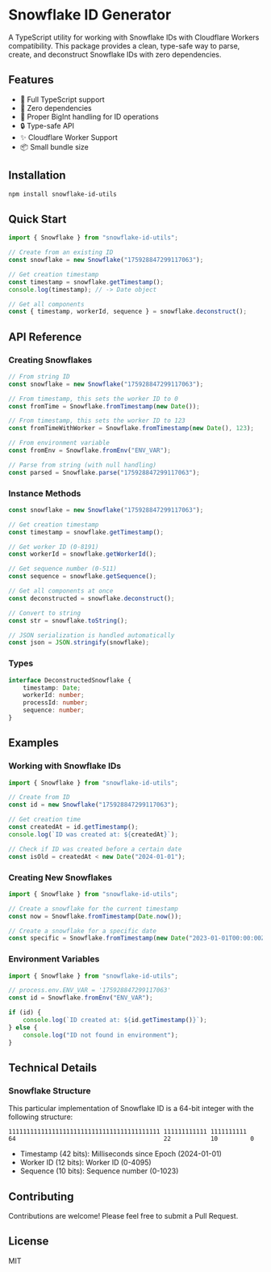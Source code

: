 # Snowflake ID Generator

A TypeScript utility for working with Snowflake IDs with Cloudflare Workers compatibility. This package provides a clean, type-safe way to parse, create, and deconstruct Snowflake IDs with zero dependencies.

## Features

-   🎯 Full TypeScript support
-   🚀 Zero dependencies
-   💪 Proper BigInt handling for ID operations
-   🔒 Type-safe API
-   ✨ Cloudflare Worker Support
-   📦 Small bundle size

## Installation

```bash
npm install snowflake-id-utils
```

## Quick Start

```typescript
import { Snowflake } from "snowflake-id-utils";

// Create from an existing ID
const snowflake = new Snowflake("175928847299117063");

// Get creation timestamp
const timestamp = snowflake.getTimestamp();
console.log(timestamp); // -> Date object

// Get all components
const { timestamp, workerId, sequence } = snowflake.deconstruct();
```

## API Reference

### Creating Snowflakes

```typescript
// From string ID
const snowflake = new Snowflake("175928847299117063");

// From timestamp, this sets the worker ID to 0
const fromTime = Snowflake.fromTimestamp(new Date());

// From timestamp, this sets the worker ID to 123
const fromTimeWithWorker = Snowflake.fromTimestamp(new Date(), 123);

// From environment variable
const fromEnv = Snowflake.fromEnv("ENV_VAR");

// Parse from string (with null handling)
const parsed = Snowflake.parse("175928847299117063");
```

### Instance Methods

```typescript
const snowflake = new Snowflake("175928847299117063");

// Get creation timestamp
const timestamp = snowflake.getTimestamp();

// Get worker ID (0-8191)
const workerId = snowflake.getWorkerId();

// Get sequence number (0-511)
const sequence = snowflake.getSequence();

// Get all components at once
const deconstructed = snowflake.deconstruct();

// Convert to string
const str = snowflake.toString();

// JSON serialization is handled automatically
const json = JSON.stringify(snowflake);
```

### Types

```typescript
interface DeconstructedSnowflake {
    timestamp: Date;
    workerId: number;
    processId: number;
    sequence: number;
}
```

## Examples

### Working with Snowflake IDs

```typescript
import { Snowflake } from "snowflake-id-utils";

// Create from ID
const id = new Snowflake("175928847299117063");

// Get creation time
const createdAt = id.getTimestamp();
console.log(`ID was created at: ${createdAt}`);

// Check if ID was created before a certain date
const isOld = createdAt < new Date("2024-01-01");
```

### Creating New Snowflakes

```typescript
import { Snowflake } from "snowflake-id-utils";

// Create a snowflake for the current timestamp
const now = Snowflake.fromTimestamp(Date.now());

// Create a snowflake for a specific date
const specific = Snowflake.fromTimestamp(new Date("2023-01-01T00:00:00Z"));
```

### Environment Variables

```typescript
import { Snowflake } from "snowflake-id-utils";

// process.env.ENV_VAR = '175928847299117063'
const id = Snowflake.fromEnv("ENV_VAR");

if (id) {
    console.log(`ID created at: ${id.getTimestamp()}`);
} else {
    console.log("ID not found in environment");
}
```

## Technical Details

### Snowflake Structure

This particular implementation of Snowflake ID is a 64-bit integer with the following structure:

```
111111111111111111111111111111111111111111 111111111111 1111111111
64                                         22           10         0
```

-   Timestamp (42 bits): Milliseconds since Epoch (2024-01-01)
-   Worker ID (12 bits): Worker ID (0-4095)
-   Sequence (10 bits): Sequence number (0-1023)

## Contributing

Contributions are welcome! Please feel free to submit a Pull Request.

## License

MIT
